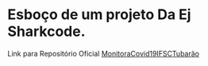 # Esboço de um projeto Da Ej Sharkcode. 

Link para Repositório Oficial [MonitoraCovid19IFSCTubarão](https://github.com/MonitoraCovid19IfscTub/MonitoraCovid19)
